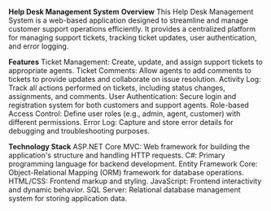 **Help Desk Management System**
**Overview**
This Help Desk Management System is a web-based application designed to streamline and manage customer support operations efficiently. 
It provides a centralized platform for managing support tickets, tracking ticket updates, user authentication, and error logging.

**Features**
Ticket Management: Create, update, and assign support tickets to appropriate agents.
Ticket Comments: Allow agents to add comments to tickets to provide updates and collaborate on issue resolution.
Activity Log: Track all actions performed on tickets, including status changes, assignments, and comments.
User Authentication: Secure login and registration system for both customers and support agents.
Role-based Access Control: Define user roles (e.g., admin, agent, customer) with different permissions.
Error Log: Capture and store error details for debugging and troubleshooting purposes.

**Technology Stack**
ASP.NET Core MVC: Web framework for building the application's structure and handling HTTP requests.
C#: Primary programming language for backend development.
Entity Framework Core: Object-Relational Mapping (ORM) framework for database operations.
HTML/CSS: Frontend markup and styling.
JavaScript: Frontend interactivity and dynamic behavior.
SQL Server: Relational database management system for storing application data.
